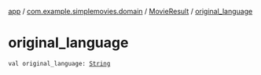 [app](../../index.md) / [com.example.simplemovies.domain](../index.md) / [MovieResult](index.md) / [original_language](./original_language.md)

# original_language

`val original_language: `[`String`](https://kotlinlang.org/api/latest/jvm/stdlib/kotlin/-string/index.html)